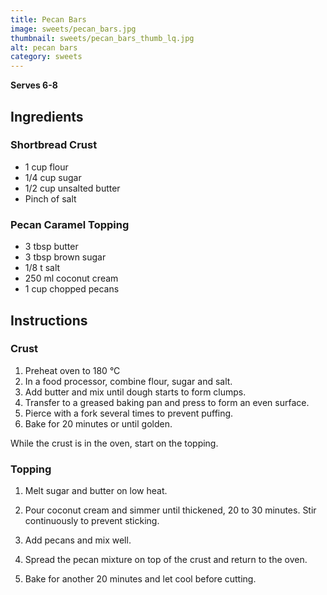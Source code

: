 ```yaml
---
title: Pecan Bars
image: sweets/pecan_bars.jpg
thumbnail: sweets/pecan_bars_thumb_lq.jpg
alt: pecan bars
category: sweets
---
```


**Serves 6-8**

## Ingredients

### Shortbread Crust

- 1 cup flour
- 1/4 cup sugar
- 1/2 cup unsalted butter
- Pinch of salt

### Pecan Caramel Topping

- 3 tbsp butter
- 3 tbsp brown sugar
- 1/8 t salt
- 250 ml coconut cream
- 1 cup chopped pecans

## Instructions

### Crust

1. Preheat oven to 180 °C
1. In a food processor, combine flour, sugar and salt.
1. Add butter and mix until dough starts to form clumps.
1. Transfer to a greased baking pan and press to form an even surface.
1. Pierce with a fork several times to prevent puffing.
1. Bake for 20 minutes or until golden.

While the crust is in the oven, start on the topping.

### Topping

1. Melt sugar and butter on low heat.
1. Pour coconut cream and simmer until thickened, 20 to 30 minutes. Stir continuously to prevent sticking.
1. Add pecans and mix well.

1. Spread the pecan mixture on top of the crust and return to the oven.
1. Bake for another 20 minutes and let cool before cutting.
